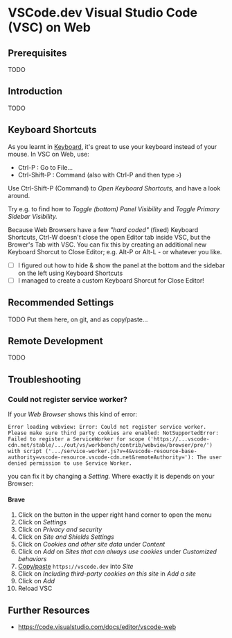 # VSCode.dev Visual Studio Code (VSC) on Web

## Prerequisites

TODO

## Introduction

TODO

## Keyboard Shortcuts

As you learnt in [Keyboard](../keyboard/), it's great to use your keyboard instead of your mouse. In VSC on Web, use:

* Ctrl-P : Go to File...
* Ctrl-Shift-P : Command (also with Ctrl-P and then type `>`)

Use Ctrl-Shift-P (Command) to _Open Keyboard Shortcuts,_ and have a look around.

Try e.g. to find how to _Toggle (bottom) Panel Visibility_ and _Toggle Primary Sidebar Visibility._

Because Web Browsers have a few _"hard coded"_ (fixed) Keyboard Shortcuts, Ctrl-W doesn't close the open Editor tab inside VSC, but the Brower's Tab with VSC.
You can fix this by creating an additional new Keyboard Shorcut to Close Editor; e.g. Alt-P or Alt-L - or whatever you like.

* [ ] I figured out how to hide & show the panel at the bottom and the sidebar on the left using Keyboard Shortcuts
* [ ] I managed to create a custom Keyboard Shorcut for Close Editor!

## Recommended Settings

TODO Put them here, on git, and as copy/paste...
 
## Remote Development

TODO

## Troubleshooting

### Could not register service worker?

If your _Web Browser_ shows this kind of error:

`Error loading webview: Error: Could not register service worker. Please make sure third party cookies are enabled: NotSupportedError: Failed to register a ServiceWorker for scope ('https://...vscode-cdn.net/stable/.../out/vs/workbench/contrib/webview/browser/pre/') with script ('.../service-worker.js?v=4&vscode-resource-base-authority=vscode-resource.vscode-cdn.net&remoteAuthority='): The user denied permission to use Service Worker.`

you can fix it by changing a _Setting._ Where exactly it is depends on your Browser:

#### Brave

1. Click on the button in the upper right hand corner to open the menu
1. Click on _Settings_
1. Click on _Privacy and security_
1. Click on _Site and Shields Settings_
1. Click on _Cookies and other site data_ under _Content_
1. Click on _Add_ on _Sites that can always use cookies_ under _Customized behaviors_
1. [Copy/paste](../keyboard/codelab.en.md) `https://vscode.dev` into _Site_
1. Click on _Including third-party cookies on this site_ in _Add a site_
1. Click on _Add_
1. Reload VSC

<!-- Screenshot? -->

## Further Resources

* https://code.visualstudio.com/docs/editor/vscode-web
